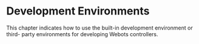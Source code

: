 # Development Environments

This chapter indicates how to use the built-in development environment or third-
party environments for developing Webots controllers.

